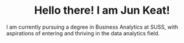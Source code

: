 <h1 align="center">
Hello there! I am Jun Keat!
</h1>

<p aligh="center">
        I am currently pursuing a degree in Business Analytics at SUSS, with aspirations of entering and thriving in the data analytics field.
</p>